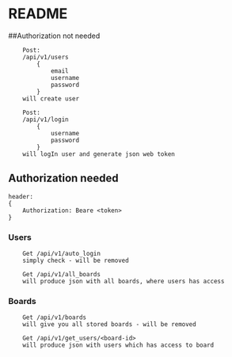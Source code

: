 # README

##Authorization not needed
```
    Post:
    /api/v1/users
        {
            email
            username
            password
        }
    will create user
```

```
    Post:
    /api/v1/login
        {
            username
            password
        }
    will logIn user and generate json web token
```

## Authorization needed
```
header:
{
    Authorization: Beare <token>
}
```

### Users
```
    Get /api/v1/auto_login
    simply check - will be removed
    
    Get /api/v1/all_boards
    will produce json with all boards, where users has access
```
### Boards
```
    Get /api/v1/boards
    will give you all stored boards - will be removed

    Get /api/v1/get_users/<board-id>
    will produce json with users which has access to board
```
